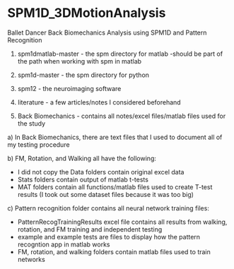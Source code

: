 # SPM1D_3DMotionAnalysis
Ballet Dancer Back Biomechanics Analysis using SPM1D and Pattern Recognition

1. spm1dmatlab-master - the spm directory for matlab
-should be part of the path when working with spm in matlab

2. spm1d-master - the spm directory for python

3. spm12 - the neuroimaging software

4. literature - a few articles/notes I considered beforehand

5. Back Biomechanics - contains all notes/excel files/matlab files used for the study

a) In Back Biomechanics, there are text files that I used to document all of my testing procedure

b) FM, Rotation, and Walking all have the following:
- I did not copy the Data folders contain original excel data
- Stats folders contain output of matlab t-tests
- MAT folders contain all functions/matlab files used to create T-test results (I took out some dataset files because it was too big)
 
c) Pattern recognition folder contains all neural network training files:
- PatternRecogTrainingResults excel file contains all results from walking, rotation, and FM training and independent testing
- example and example tests are files to display how the pattern recogntion app in matlab works
- FM, rotation, and walking folders contain matlab files used to train networks

